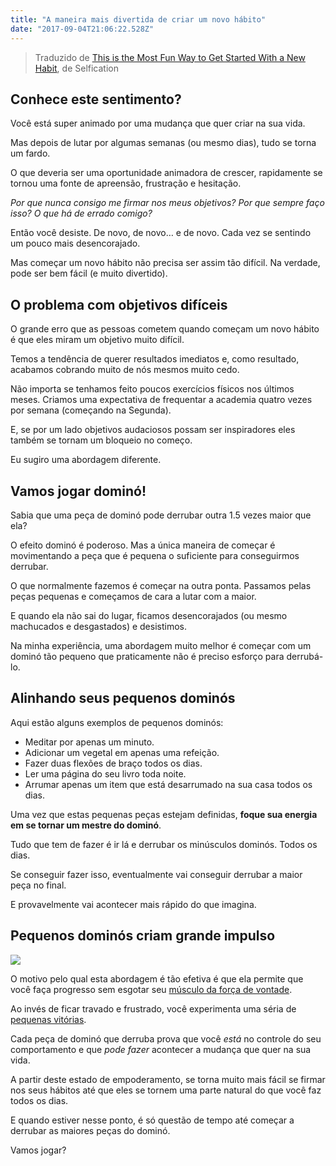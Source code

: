 ```yaml
---
title: "A maneira mais divertida de criar um novo hábito"
date: "2017-09-04T21:06:22.528Z"
---
```

> Traduzido de [This is the Most Fun Way to Get Started With a New Habit](http://www.selfication.com/habits/get-started-with-a-new-habit/), de Selfication

## Conhece este sentimento?

Você está super animado por uma mudança que quer criar na sua vida.

Mas depois de lutar por algumas semanas (ou mesmo dias), tudo se torna um fardo.

O que deveria ser uma oportunidade animadora de crescer, rapidamente se tornou uma fonte de apreensão, frustração e hesitação.

_Por que nunca consigo me firmar nos meus objetivos? Por que sempre faço isso? O que há de errado comigo?_

Então você desiste. De novo, de novo… e de novo. Cada vez se sentindo um pouco mais desencorajado.

Mas começar um novo hábito não precisa ser assim tão difícil. Na verdade, pode ser bem fácil (e muito divertido).

## O problema com objetivos difíceis

O grande erro que as pessoas cometem quando começam um novo hábito é que eles miram um objetivo muito difícil.

Temos a tendência de querer resultados imediatos e, como resultado, acabamos cobrando muito de nós mesmos muito cedo.

Não importa se tenhamos feito poucos exercícios físicos nos últimos meses. Criamos uma expectativa de frequentar a academia quatro vezes por semana (começando na Segunda).

E, se por um lado objetivos audaciosos possam ser inspiradores eles também se tornam um bloqueio no começo.

Eu sugiro uma abordagem diferente.

## Vamos jogar dominó!

Sabia que uma peça de dominó pode derrubar outra 1.5 vezes maior que ela?

O efeito dominó é poderoso. Mas a única maneira de começar é movimentando a peça que é pequena o suficiente para conseguirmos derrubar.

O que normalmente fazemos é começar na outra ponta. Passamos pelas peças pequenas e começamos de cara a lutar com a maior.

E quando ela não sai do lugar, ficamos desencorajados (ou mesmo machucados e desgastados) e desistimos.

Na minha experiência, uma abordagem muito melhor é começar com um dominó tão pequeno que praticamente não é preciso esforço para derrubá-lo.

## Alinhando seus pequenos dominós

Aqui estão alguns exemplos de pequenos dominós:

*   Meditar por apenas um minuto.
*   Adicionar um vegetal em apenas uma refeição.
*   Fazer duas flexões de braço todos os dias.
*   Ler uma página do seu livro toda noite.
*   Arrumar apenas um item que está desarrumado na sua casa todos os dias.

Uma vez que estas pequenas peças estejam definidas, **foque sua energia em se tornar um mestre do dominó**.

Tudo que tem de fazer é ir lá e derrubar os minúsculos dominós. Todos os dias.

Se conseguir fazer isso, eventualmente vai conseguir derrubar a maior peça no final.

E provavelmente vai acontecer mais rápido do que imagina.

## Pequenos dominós criam grande impulso

![](https://cdn-images-1.medium.com/max/800/0*e2uspwJQZgSQF9Dw.jpg)

O motivo pelo qual esta abordagem é tão efetiva é que ela permite que você faça progresso sem esgotar seu [músculo da força de vontade](http://www.selfication.com/the-science-of-willpower/).

Ao invés de ficar travado e frustrado, você experimenta uma séria de [pequenas vitórias](http://www.selfication.com/the-power-of-small-wins/).

Cada peça de dominó que derruba prova que você _está_ no controle do seu comportamento e que _pode fazer_ acontecer a mudança que quer na sua vida.

A partir deste estado de empoderamento, se torna muito mais fácil se firmar nos seus hábitos até que eles se tornem uma parte natural do que você faz todos os dias.

E quando estiver nesse ponto, é só questão de tempo até começar a derrubar as maiores peças do dominó.

Vamos jogar?